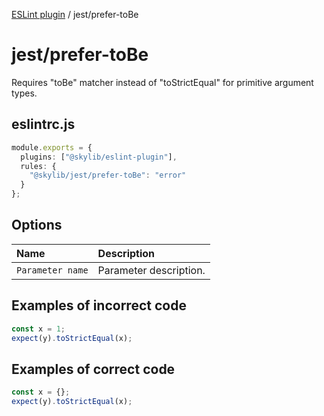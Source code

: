 [ESLint plugin](index.md) / jest/prefer-toBe

# jest/prefer-toBe

Requires "toBe" matcher instead of "toStrictEqual" for primitive argument types.

## eslintrc.js

```ts
module.exports = {
  plugins: ["@skylib/eslint-plugin"],
  rules: {
    "@skylib/jest/prefer-toBe": "error"
  }
};
```

## Options

| Name | Description |
| :------ | :------ |
| `Parameter name` | Parameter description. |


## Examples of incorrect code

```ts
const x = 1;
expect(y).toStrictEqual(x);
```

## Examples of correct code

```ts
const x = {};
expect(y).toStrictEqual(x);
```
